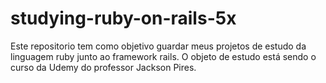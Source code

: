 # studying-ruby-on-rails-5x
Este repositorio tem como objetivo guardar meus projetos de estudo da linguagem ruby junto ao framework rails. O objeto de estudo está sendo o curso da Udemy do professor Jackson Pires.
